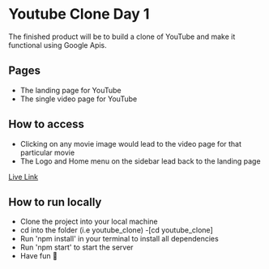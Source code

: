 # Youtube Clone Day 1

The finished product will be to build a clone of YouTube and make it functional using Google Apis.

## Pages

- The landing page for YouTube
- The single video page for YouTube

## How to access

- Clicking on any movie image would lead to the video page for that particular movie
- The Logo and Home menu on the sidebar lead back to the landing page

[Live Link](https://vermilion4.github.io/youtube_clone)

## How to run locally

- Clone the project into your local machine
- cd into the folder (i.e youtube_clone) -[cd youtube_clone]
- Run 'npm install' in your terminal to install all dependencies
- Run 'npm start' to start the server
- Have fun 🥳
